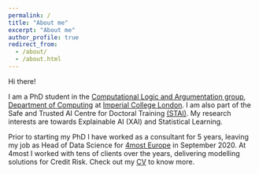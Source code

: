 ```yaml
---
permalink: /
title: "About me"
excerpt: "About me"
author_profile: true
redirect_from: 
  - /about/
  - /about.html
---
```


Hi there! 

I am a PhD student in the [Computational Logic and Argumentation group](https://clarg.doc.ic.ac.uk/), [Department of Computing](https://www.imperial.ac.uk/computing) at
[Imperial College London](https://www.imperial.ac.uk). I am also part of the Safe and Trusted AI Centre for Doctoral Training [(STAI)](https://safeandtrustedai.org). My research interests are towards Explainable AI (XAI) and Statistical Learning.

Prior to starting my PhD I have worked as a consultant for 5 years, leaving my job as Head of Data Science for [4most Europe](https://www.4-most.co.uk/about) in September 2020. At 4most I worked with tens of clients over the years, delivering modelling solutions for Credit Risk. Check out my [CV](CV) to know more. 
